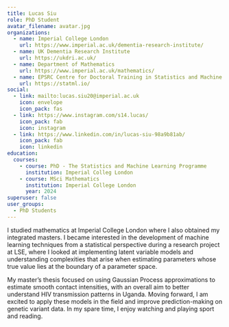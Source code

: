 ```yaml
---
title: Lucas Siu
role: PhD Student
avatar_filename: avatar.jpg
organizations:
  - name: Imperial College London
    url: https://www.imperial.ac.uk/dementia-research-institute/
  - name: UK Dementia Research Institute
    url: https://ukdri.ac.uk/
  - name: Department of Mathematics
    url: https://www.imperial.ac.uk/mathematics/
  - name: EPSRC Centre for Doctoral Training in Statistics and Machine Learning (CDT)
    url: https://statml.io/
social:
  - link: mailto:lucas.siu20@imperial.ac.uk
    icon: envelope
    icon_pack: fas
  - link: https://www.instagram.com/s14.lucas/
    icon_pack: fab
    icon: instagram
  - link: https://www.linkedin.com/in/lucas-siu-98a9b81ab/
    icon_pack: fab
    icon: linkedin
education:
  courses:
    - course: PhD - The Statistics and Machine Learning Programme
      institution: Imperial Colleg London
    - course: MSci Mathematics
      institution: Imperial College London
      year: 2024
superuser: false
user_groups:
  - PhD Students
---
```

I studied mathematics at Imperial College London where I also obtained my integrated masters. I became interested in the development of machine learning techniques from a statistical perspective during a research project at LSE, where I looked at implementing latent variable models and understanding complexities that arise when estimating parameters whose true value lies at the boundary of a parameter space. 

My master’s thesis focused on using Gaussian Process approximations to estimate smooth contact intensities, with an overall aim to better understand HIV transmission patterns in Uganda. Moving forward, I am excited to apply these models in the field and improve prediction-making on genetic variant data. In my spare time, I enjoy watching and playing sport and reading. 
